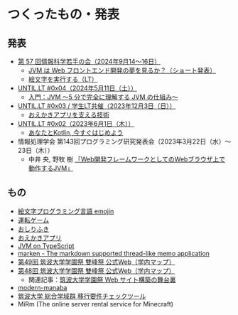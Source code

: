 # つくったもの・発表
## 発表
- [第 57 回情報科学若手の会（2024年9月14〜16日）](https://wakate.org/2024/08/13/57th-general/)
  - [JVM は Web フロントエンド開発の夢を見るか？（ショート発表）](https://speakerdeck.com/chururi/jvm-ha-web-hurontoendokai-fa-nomeng-wojian-ruka)
  - [絵文字を実行する（LT）](https://speakerdeck.com/chururi/hui-wen-zi-woshi-xing-suru)
- [UNTIL.LT #0x04（2024年5月11日（土））](https://until-tsukuba.github.io/events/2024/until-lt0x04/)
  - [入門：JVM 〜5 分で完全に理解する JVM の仕組み〜](https://speakerdeck.com/chururi/ru-men-jvm-5-fen-dewan-quan-nili-jie-suru-jvm-noshi-zu-mi)
- [UNTIL.LT #0x03 / 学生LT共催（2023年12月3日（日））](https://until-tsukuba.github.io/events/2023/until-lt0x03/)
  - [おえかきアプリを支える技術](https://speakerdeck.com/chururi/oekakiahuriwozhi-eruji-shu)
- [UNTIL.LT #0x02（2023年6月1日（木））](https://until-tsukuba.github.io/events/2023/until-lt0x02/)
  - [あなたとKotlin, 今すぐはじめよう](https://speakerdeck.com/chururi/anatatokotlin-jin-suguhazimeyou-until-dot-lt-number-0x02)
- 情報処理学会 第143回プログラミング研究発表会（2023年3月22日（水）～23日（木））
  - 中井 央, 野牧 樹 [「Web開発フレームワークとしてのWebブラウザ上で動作するJVM」](https://sigpro.ipsj.or.jp/pro2022-5/program/)

## もの
- [絵文字プログラミング言語 emojin](https://emojin.itsu.dev)
- [運転ゲーム](https://race.itsu.dev)
- [おしりふき](https://itsu.dev/osirifuki)
- [おえかきアプリ](https://itsu.dev/oekaki)
- [JVM on TypeScript](https://boke.itsu.dev/ChuruVM/index.html)
- [marken - The markdown supported thread-like memo application](https://boke.itsu.dev/marken/)
- [第49回 筑波大学学園祭 雙峰祭 公式Web（学内マップ）](https://sohosai.com/map)
- [第48回 筑波大学学園祭 雙峰祭 公式Web（学内マップ）](https://qiita.com/chururi/items/93ab81aad98fd8456e15)
    - 関連記事：[筑波大学学園祭 Web サイト構築の舞台裏](https://zenn.dev/inaniwaudon/articles/e4d6d326c4c18b)
- [modern-manaba](https://chrome.google.com/webstore/detail/modern-manaba/oimcohooopcpjnmdgijjicdhkifopbli?hl=ja)
- [筑波大学 総合学域群 移行要件チェックツール](https://boke.itsu.dev/scs-migration-checker/)
- MiRm (The online server rental service for Minecraft)
